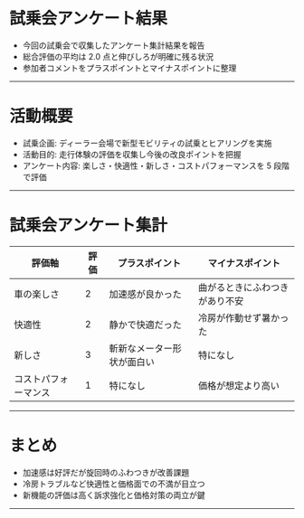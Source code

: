 ﻿---
marp: true
paginate: true
---

<!-- _backgroundImage: url('../../style/top.png') -->
<!-- _backgroundSize: cover -->
<!-- Slide number: 1 -->
# 試乗会アンケート結果

- 今回の試乗会で収集したアンケート集計結果を報告
- 総合評価の平均は 2.0 点と伸びしろが明確に残る状況
- 参加者コメントをプラスポイントとマイナスポイントに整理

---

<!-- _backgroundImage: url('../../style/content.png') -->
<!-- _backgroundSize: cover -->
<!-- Slide number: 2 -->
# 活動概要

- 試乗企画: ディーラー会場で新型モビリティの試乗とヒアリングを実施
- 活動目的: 走行体験の評価を収集し今後の改良ポイントを把握
- アンケート内容: 楽しさ・快適性・新しさ・コストパフォーマンスを 5 段階で評価

---

<!-- _backgroundImage: url('../../style/content.png') -->
<!-- _backgroundSize: cover -->
<!-- Slide number: 3 -->
# 試乗会アンケート集計

| 評価軸               | 評価 | プラスポイント             | マイナスポイント               |
| -------------------- | ---- | -------------------------- | ------------------------------ |
| 車の楽しさ           | 2    | 加速感が良かった           | 曲がるときにふわつきがあり不安 |
| 快適性               | 2    | 静かで快適だった           | 冷房が作動せず暑かった         |
| 新しさ               | 3    | 斬新なメーター形状が面白い | 特になし                       |
| コストパフォーマンス | 1    | 特になし                   | 価格が想定より高い             |

---

<!-- _backgroundImage: url('../../style/content.png') -->
<!-- _backgroundSize: cover -->
<!-- Slide number: 4 -->
# まとめ

- 加速感は好評だが旋回時のふわつきが改善課題
- 冷房トラブルなど快適性と価格面での不満が目立つ
- 新機能の評価は高く訴求強化と価格対策の両立が鍵

---

<!-- _backgroundImage: url('../../style/end.png') -->
<!-- _backgroundSize: cover -->
<!-- Slide number: 5 -->